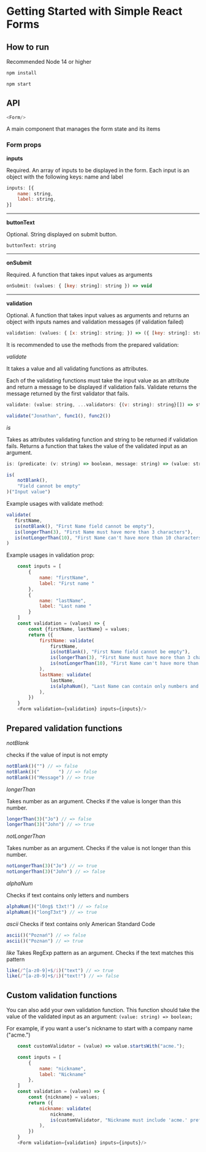 # Getting Started with Simple React Forms

## How to run

Recommended Node 14 or higher

```javascript
npm install

npm start
```
## API

```javascript
<Form/>
```
A main component that manages the form state and its items

### Form props

**inputs**

Required. An array of inputs to be displayed in the form. Each input is an object with the following keys: name and label

```javascript
inputs: [{
    name: string, 
    label: string,
}]
```
---

**buttonText**

Optional. String displayed on submit button.

`buttonText: string`

---

**onSubmit**

Required. A function that takes input values as arguments

```javascript
onSubmit: (values: { [key: string]: string }) => void
```

---

**validation**

Optional. A function that takes input values as arguments and returns an object with inputs names and validation messages (if validation failed)

```javascript
validation: (values: { [x: string]: string; }) => ({ [key: string]: string })
```

It is recommended to use the methods from the prepared validation:

*validate*

It takes a value and all validating functions as attributes.

Each of the validating functions must take the input value as an attribute and return a message to be displayed if validation fails. Validate returns the message returned by the first validator that fails.

```javascript
validate: (value: string, ...validators: {(v: string): string}[]) => string
```

```javascript
validate("Jonathan", func1(), func2())
```

*is*

Takes as attributes validating function and string to be returned if validation fails. Returns a function that takes the value of the validated input as an argument.

```javascript
is: (predicate: (v: string) => boolean, message: string) => (value: string) => string
```

```javascript
is(
    notBlank(),
    "Field cannot be empty"
)("Input value")
```

Example usages with validate method:

```javascript
validate(
   firstName,
   is(notBlank(), "First Name field cannot be empty"),
   is(longerThan(3), "First Name must have more than 3 characters"),
   is(notLongerThan(10), "First Name can't have more than 10 characters")
)
```

Example usages in validation prop:

```javascript
    const inputs = [
        {
            name: "firstName",
            label: "First name "
        },
        {
            name: "lastName",
            label: "Last name "
        }
    ]
    const validation = (values) => {
        const {firstName, lastName} = values;
        return ({
            firstName: validate(
                firstName,
                is(notBlank(), "First Name field cannot be empty"),
                is(longerThan(3), "First Name must have more than 3 characters"),
                is(notLongerThan(10), "First Name can't have more than 10 characters")
            ),
            lastName: validate(
                lastName,
                is(alphaNum(), "Last Name can contain only numbers and letters")
            ),
        })
    }
    <Form validation={validation} inputs={inputs}/>
```

## Prepared validation functions

*notBlank*

checks if the value of input is not empty

```javascript
notBlank()("") // => false
notBlank()("       ") // => false
notBlank()("Message") // => true
```

*longerThan*

Takes number as an argument. 
Checks if the value is longer than this number.

```javascript
longerThan(3)("Jo") // => false
longerThan(3)("John") // => true
```

*notLongerThan*

Takes number as an argument.
Checks if the value is not longer than this number.

```javascript
notLongerThan(3)("Jo") // => true
notLongerThan(3)("John") // => false
```

*alphaNum*

Checks if text contains only letters and numbers

```javascript
alphaNum()("l0ng$ t3xt!") // => false
alphaNum()("longT3xt") // => true
```

*ascii*
Checks if text contains only American Standard Code

```javascript
ascii()("Poznań") // => false
ascii()("Poznan") // => true
```

*like*
Takes RegExp pattern as an argument.
Checks if the text matches this pattern

```javascript
like(/^[a-z0-9]+$/i)("text") // => true
like(/^[a-z0-9]+$/i)("text!") // => false
```

## Custom validation functions

You can also add your own validation function. This function should take the value of the validated input as an argument:
`(value: string) => boolean;`

For example, if you want a user's nickname to start with a company name ("acme.")

```javascript
    const customValidator = (value) => value.startsWith("acme.");

    const inputs = [
        {
            name: "nickname",
            label: "Nickname"
        },
    ]
    const validation = (values) => {
        const {nickname} = values;
        return ({
            nickname: validate(
                nickname,
                is(customValidator, "Nickname must include 'acme.' prefix"),
            ),
        })
    }
    <Form validation={validation} inputs={inputs}/>
```

